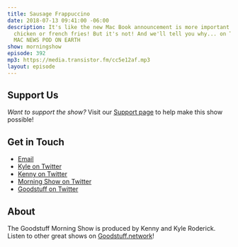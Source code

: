 ```yaml
---
title: Sausage Frappuccino
date: 2018-07-13 09:41:00 -06:00
description: It's like the new Mac Book announcement is more important than donut-shaped
  chicken or french fries! But it's not! And we'll tell you why... on THE NUMBER ONE
  MAC NEWS POD ON EARTH
show: morningshow
episode: 392
mp3: https://media.transistor.fm/cc5e12af.mp3
layout: episode
---
```


## Support Us

*Want to support the show?* Visit our [Support page](https://goodstuff.network/support) to help make this show possible!

## Get in Touch

- [Email](mailto:kyle@goodstuff.network)
- [Kyle on Twitter](http://twitter.com/dogburps)
- [Kenny on Twitter](http://twitter.com/kennyroderick_)
- [Morning Show on Twitter](http://twitter.com/morningshowam)
- [Goodstuff on Twitter](http://twitter.com/goodstufffm)

## About

The Goodstuff Morning Show is produced by Kenny and Kyle Roderick. Listen to other great shows on [Goodstuff.network](http://goodstuff.network/shows)!